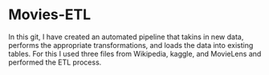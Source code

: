 # Movies-ETL
In this git, I have created an automated pipeline that takins in new data, performs the appropriate transformations, and loads the data into existing tables. For this I used three files from Wikipedia, kaggle, and MovieLens and performed the ETL process. 
